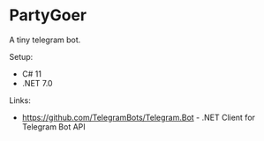 # PartyGoer
A tiny telegram bot.

Setup:
- C# 11
- .NET 7.0

Links:
- https://github.com/TelegramBots/Telegram.Bot - .NET Client for Telegram Bot API

